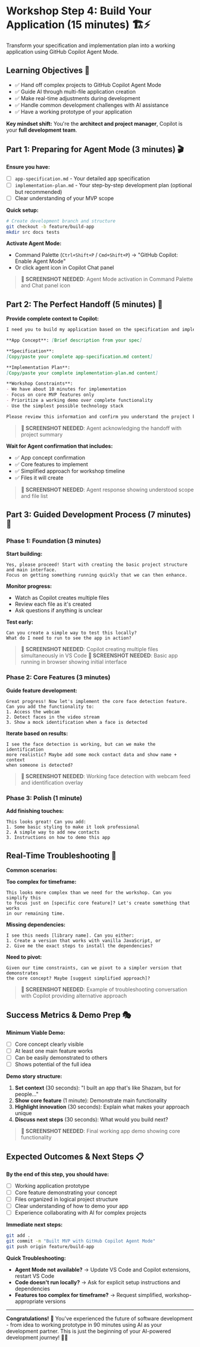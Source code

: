 # Workshop Step 4: Build Your Application (15 minutes) 🏗️⚡

Transform your specification and implementation plan into a working application using GitHub Copilot Agent Mode.

## Learning Objectives 🎯

- ✅ Hand off complex projects to GitHub Copilot Agent Mode
- ✅ Guide AI through multi-file application creation  
- ✅ Make real-time adjustments during development
- ✅ Handle common development challenges with AI assistance
- ✅ Have a working prototype of your application

**Key mindset shift:** You're the **architect and project manager**, Copilot is your **full development team**.

## Part 1: Preparing for Agent Mode (3 minutes) 🎬

**Ensure you have:**

- [ ] `app-specification.md` - Your detailed app specification
- [ ] `implementation-plan.md` - Your step-by-step development plan (optional but recommended)
- [ ] Clear understanding of your MVP scope

**Quick setup:**

```bash
# Create development branch and structure
git checkout -b feature/build-app
mkdir src docs tests
```

**Activate Agent Mode:**

- Command Palette (`Ctrl+Shift+P` / `Cmd+Shift+P`) → "GitHub Copilot: Enable Agent Mode"
- Or click agent icon in Copilot Chat panel

> **📸 SCREENSHOT NEEDED**: Agent Mode activation in Command Palette and Chat panel icon

## Part 2: The Perfect Handoff (5 minutes) 🤝

**Provide complete context to Copilot:**

```markdown
I need you to build my application based on the specification and implementation plan I've created.

**App Concept**: [Brief description from your spec]

**Specification**: 
[Copy/paste your complete app-specification.md content]

**Implementation Plan**:
[Copy/paste your complete implementation-plan.md content]

**Workshop Constraints**:
- We have about 10 minutes for implementation
- Focus on core MVP features only
- Prioritize a working demo over complete functionality
- Use the simplest possible technology stack

Please review this information and confirm you understand the project before we begin building.
```

> **📸 SCREENSHOT NEEDED**: Agent acknowledging the handoff with project summary

**Wait for Agent confirmation that includes:**

- ✅ App concept confirmation
- ✅ Core features to implement  
- ✅ Simplified approach for workshop timeline
- ✅ Files it will create

> **📸 SCREENSHOT NEEDED**: Agent response showing understood scope and file list

## Part 3: Guided Development Process (7 minutes) 🔧

### Phase 1: Foundation (3 minutes)

**Start building:**

```text
Yes, please proceed! Start with creating the basic project structure and main interface. 
Focus on getting something running quickly that we can then enhance.
```

**Monitor progress:**

- Watch as Copilot creates multiple files
- Review each file as it's created
- Ask questions if anything is unclear

**Test early:**

```text
Can you create a simple way to test this locally? 
What do I need to run to see the app in action?
```

> **📸 SCREENSHOT NEEDED**: Copilot creating multiple files simultaneously in VS Code
> **📸 SCREENSHOT NEEDED**: Basic app running in browser showing initial interface

### Phase 2: Core Features (3 minutes)

**Guide feature development:**

```text
Great progress! Now let's implement the core face detection feature. 
Can you add the functionality to:
1. Access the webcam
2. Detect faces in the video stream  
3. Show a mock identification when a face is detected
```

**Iterate based on results:**

```text
I see the face detection is working, but can we make the identification 
more realistic? Maybe add some mock contact data and show name + context 
when someone is detected?
```

> **📸 SCREENSHOT NEEDED**: Working face detection with webcam feed and identification overlay

### Phase 3: Polish (1 minute)

**Add finishing touches:**

```text
This looks great! Can you add:
1. Some basic styling to make it look professional
2. A simple way to add new contacts
3. Instructions on how to demo this app
```

## Real-Time Troubleshooting 🔧

**Common scenarios:**

**Too complex for timeframe:**

```text
This looks more complex than we need for the workshop. Can you simplify this 
to focus just on [specific core feature]? Let's create something that works 
in our remaining time.
```

**Missing dependencies:**

```text
I see this needs [library name]. Can you either:
1. Create a version that works with vanilla JavaScript, or  
2. Give me the exact steps to install the dependencies?
```

**Need to pivot:**

```text
Given our time constraints, can we pivot to a simpler version that demonstrates 
the core concept? Maybe [suggest simplified approach]?
```

> **📸 SCREENSHOT NEEDED**: Example of troubleshooting conversation with Copilot providing alternative approach

## Success Metrics & Demo Prep 🎭

**Minimum Viable Demo:**

- [ ] Core concept clearly visible
- [ ] At least one main feature works
- [ ] Can be easily demonstrated to others
- [ ] Shows potential of the full idea

**Demo story structure:**

1. **Set context** (30 seconds): "I built an app that's like Shazam, but for people..."
2. **Show core feature** (1 minute): Demonstrate main functionality
3. **Highlight innovation** (30 seconds): Explain what makes your approach unique
4. **Discuss next steps** (30 seconds): What would you build next?

> **📸 SCREENSHOT NEEDED**: Final working app demo showing core functionality

## Expected Outcomes & Next Steps 📋

**By the end of this step, you should have:**

- [ ] Working application prototype
- [ ] Core feature demonstrating your concept
- [ ] Files organized in logical project structure
- [ ] Clear understanding of how to demo your app
- [ ] Experience collaborating with AI for complex projects

**Immediate next steps:**

```bash
git add .
git commit -m "Built MVP with GitHub Copilot Agent Mode"
git push origin feature/build-app
```

**Quick Troubleshooting:**

- **Agent Mode not available?** → Update VS Code and Copilot extensions, restart VS Code
- **Code doesn't run locally?** → Ask for explicit setup instructions and dependencies
- **Features too complex for timeframe?** → Request simplified, workshop-appropriate versions

---

**Congratulations!** 🎉 You've experienced the future of software development - from idea to working prototype in 90 minutes using AI as your development partner. This is just the beginning of your AI-powered development journey! 🚀✨
